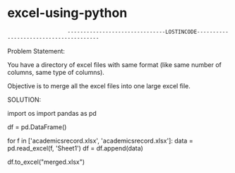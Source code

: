 # excel-using-python

                       -------------------------------LOSTINCODE---------------------------------------

Problem Statement:

You have a directory of excel files with same format (like same number of columns, same type of columns).

Objective is to merge all the excel files into one large excel file.



SOLUTION:


import os
import pandas as pd

df = pd.DataFrame()

for f in ['academicsrecord.xlsx', 'academicsrecord.xlsx']:
    data = pd.read_excel(f, 'Sheet1')
    df = df.append(data)

df.to_excel("merged.xlsx")





